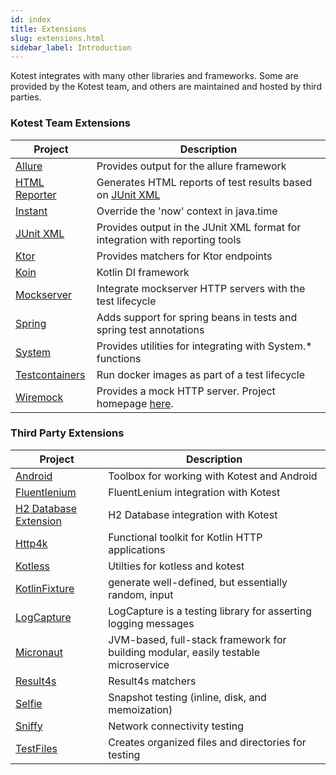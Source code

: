 ```yaml
---
id: index
title: Extensions
slug: extensions.html
sidebar_label: Introduction
---
```


Kotest integrates with many other libraries and frameworks. Some are provided by the Kotest team, and others are
maintained and hosted by third parties.

### Kotest Team Extensions

| Project                               | Description                                                                  |
|---------------------------------------|------------------------------------------------------------------------------|
| [Allure](allure.md)                   | Provides output for the allure framework                                     |
| [HTML Reporter](html_reporter.md)     | Generates HTML reports of test results based on [JUnit XML](junit_xml.md)    |
| [Instant](instant.md)                 | Override the 'now' context in java.time                                      |
| [JUnit XML](junit_xml.md)             | Provides output in the JUnit XML format for integration with reporting tools |
| [Ktor](ktor.md)                       | Provides matchers for Ktor endpoints                                         |
| [Koin](koin.md)                       | Kotlin DI framework                                                          |
| [Mockserver](mockserver.md)           | Integrate mockserver HTTP servers with the test lifecycle                    |
| [Spring](spring.md)                   | Adds support for spring beans in tests and spring test annotations           |
| [System](system.md)                   | Provides utilities for integrating with System.* functions                   |
| [Testcontainers](test_containers.md)  | Run docker images as part of a test lifecycle                                |
| [Wiremock](wiremock.md)               | Provides a mock HTTP server. Project homepage [here](http://wiremock.org/).  |

### Third Party Extensions

| Project                                                                                          | Description                                                                        |
|--------------------------------------------------------------------------------------------------|------------------------------------------------------------------------------------|
| [Android](https://github.com/LeoColman/kotest-android)                                           | Toolbox for working with Kotest and Android                                        |
| [Fluentlenium](https://fluentlenium.io/docs/test-runners/#kotest)                                | FluentLenium integration with Kotest                                               |
| [H2 Database Extension](https://github.com/LeoColman/kotest-extensions-h2)                       | H2 Database integration with Kotest                                                |
| [Http4k](https://www.http4k.org/guide/reference/kotest/)                                         | Functional toolkit for Kotlin HTTP applications                                    |
| [Kotless](https://github.com/LeoColman/kotest-kotless)                                           | Utilties for kotless and kotest                                                    |
| [KotlinFixture](https://github.com/appmattus/kotlinfixture/blob/main/fixture-kotest/README.adoc) | generate well-defined, but essentially random, input                               |
| [LogCapture](https://github.com/jsalinaspolo/logcapture)                                         | LogCapture is a testing library for asserting logging messages                     |
| [Micronaut](https://github.com/micronaut-projects/micronaut-test)                                | JVM-based, full-stack framework for building modular, easily testable microservice |
| [Result4s](https://github.com/MrBergin/result4k-kotest-matchers)                                 | Result4s matchers                                                                  |
| [Selfie](https://www.github.com/diffplug/selfie)                                                 | Snapshot testing (inline, disk, and memoization)                                   |
| [Sniffy](https://www.sniffy.io/docs/latest/#_integration_with_kotest)                            | Network connectivity testing                                                       |
| [TestFiles](https://github.com/jGleitz/testfiles)                                                | Creates organized files and directories for testing                                |
